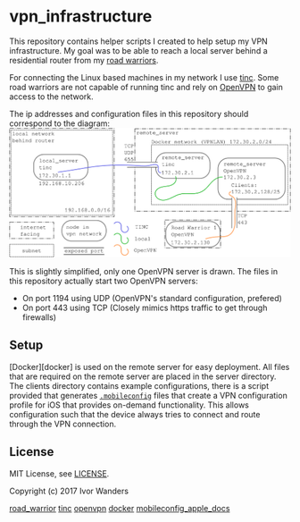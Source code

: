 # vpn_infrastructure

This repository contains helper scripts I created to help setup my VPN
infrastructure. My goal was to be able to reach a local server behind a
residential router from my [road warriors](road_warrior).

For connecting the Linux based machines in my network I use [tinc](tinc). Some
road warriors are not capable of running tinc and rely on [OpenVPN](openvpn) to
gain access to the network.

The ip addresses and configuration files in this repository should correspond
to the diagram:
![VPN_infrastructure](doc/vpn_infrastructure.png)

This is slightly simplified, only one OpenVPN server is drawn. The files in this
repository actually start two OpenVPN servers:
 * On port 1194 using UDP (OpenVPN's standard configuration, prefered)
 * On port 443 using TCP (Closely mimics https traffic to get through firewalls)

## Setup
[Docker][docker] is used on the remote server for easy deployment. All files
that are required on the remote server are placed in the server directory. The
clients directory contains example configurations, there is a script provided
that generates [`.mobileconfig`](mobileconfig_apple_docs) files that create a
VPN configuration profile for iOS that provides on-demand functionality. This
allows configuration such that the device always tries to connect and route
through the VPN connection.

## License

MIT License, see [LICENSE](LICENSE).

Copyright (c) 2017 Ivor Wanders

[road_warrior](https://en.wikipedia.org/wiki/Road_warrior_(computing))
[tinc](https://www.tinc-vpn.org/)
[openvpn](https://openvpn.net/)
[docker](https://www.docker.com/)
[mobileconfig_apple_docs](https://developer.apple.com/library/content/documentation/NetworkingInternet/Conceptual/iPhoneOTAConfiguration/Introduction/Introduction.html)
